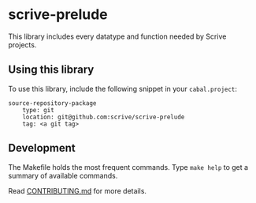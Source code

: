 # scrive-prelude

This library includes every datatype and function needed by Scrive projects.

## Using this library

To use this library, include the following snippet in your `cabal.project`:

```
source-repository-package
    type: git
    location: git@github.com:scrive/scrive-prelude
    tag: <a git tag>
```

## Development

The Makefile holds the most frequent commands. Type `make help` to get a summary of available commands.

Read [CONTRIBUTING.md](./CONTRIBUTING.md) for more details.
